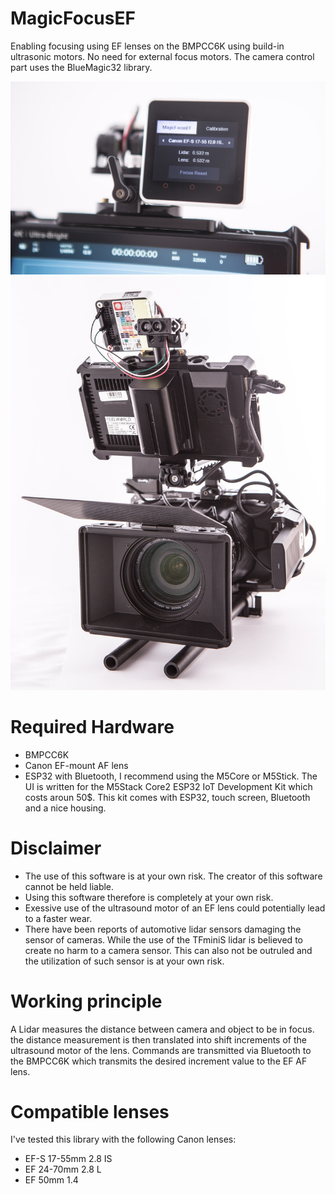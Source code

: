 # MagicFocusEF
Enabling focusing using EF lenses on the BMPCC6K using build-in ultrasonic motors. No need for external focus motors. The camera control part uses the BlueMagic32 library.

![Alt M5Core2_Magic_FocusEF](images/m5core2_magicfocus.jpg?raw=true "M5Core2_Magic_FocusEF")
![Alt M5Core2_Magic_FocusEF_camera](images/m5core2_magicfocus_front.jpg?raw=true "M5Core2_Magic_FocusEF_camera")

# Required Hardware
* BMPCC6K
* Canon EF-mount AF lens
* ESP32 with Bluetooth, I recommend using the M5Core or M5Stick. The UI is written for the M5Stack Core2 ESP32 IoT Development Kit which costs aroun 50$. This kit comes with ESP32, touch screen, Bluetooth and a nice housing. 

# Disclaimer
 * The use of this software is at your own risk. The creator of this software cannot be held liable.
 * Using this software therefore is completely at your own risk.
 * Exessive use of the ultrasound motor of an EF lens could potentially lead to a faster wear.
 * There have been reports of automotive lidar sensors damaging the sensor of cameras. While the use of the TFminiS lidar is believed to create no harm to a camera sensor. This can also not be outruled and the utilization of such sensor is at your own risk.

# Working principle
A Lidar measures the distance between camera and object to be in focus. the distance measurement is then translated into shift increments of the ultrasound motor of the lens. Commands are transmitted via Bluetooth to the BMPCC6K which transmits the desired increment value to the EF AF lens.

# Compatible lenses
I've tested this library with the following Canon lenses:
- EF-S 17-55mm 2.8 IS
- EF 24-70mm 2.8 L
- EF 50mm 1.4
